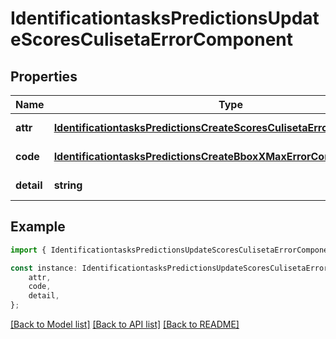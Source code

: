 # IdentificationtasksPredictionsUpdateScoresCulisetaErrorComponent


## Properties

Name | Type | Description | Notes
------------ | ------------- | ------------- | -------------
**attr** | [**IdentificationtasksPredictionsCreateScoresCulisetaErrorComponentAttr**](IdentificationtasksPredictionsCreateScoresCulisetaErrorComponentAttr.md) |  | [default to undefined]
**code** | [**IdentificationtasksPredictionsCreateBboxXMaxErrorComponentCode**](IdentificationtasksPredictionsCreateBboxXMaxErrorComponentCode.md) |  | [default to undefined]
**detail** | **string** |  | [default to undefined]

## Example

```typescript
import { IdentificationtasksPredictionsUpdateScoresCulisetaErrorComponent } from 'mosquito-alert';

const instance: IdentificationtasksPredictionsUpdateScoresCulisetaErrorComponent = {
    attr,
    code,
    detail,
};
```

[[Back to Model list]](../README.md#documentation-for-models) [[Back to API list]](../README.md#documentation-for-api-endpoints) [[Back to README]](../README.md)
